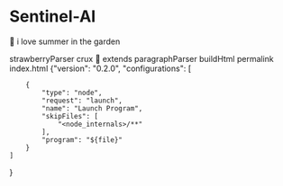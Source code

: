# Sentinel-AI
🍓 i love summer in the garden



strawberryParser
 crux 🍓
 extends paragraphParser
buildHtml
permalink index.html
        {"version": "0.2.0",
    "configurations": [
        


        {
            "type": "node",
            "request": "launch",
            "name": "Launch Program",
            "skipFiles": [
                "<node_internals>/**"
            ],
            "program": "${file}"
        }
    ]
}

